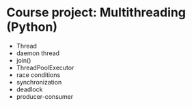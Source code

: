  Course project: Multithreading (Python)
 ===============
 
 
 - Thread
 - daemon thread
 - join()
 - ThreadPoolExecutor
 - race conditions
 - synchronization
 - deadlock
 - producer-consumer

